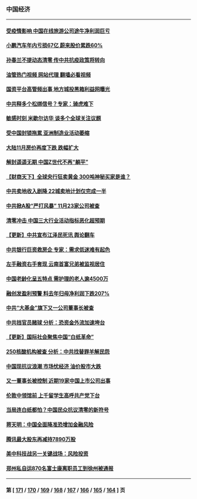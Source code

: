 ### 中国经济
---
#### [受疫情影响 中国在线旅游公司途牛净利润巨亏](../../pages/ncid283/n13876978.md?12022045) 
#### [小鹏汽车年内亏损67亿 蔚来股价累跌60%](../../pages/ncid283/n13876944.md?12022045) 
#### [孙春兰不提动态清零 传中共抗疫政策将转向](../../pages/ncid283/n13876861.md?12022045) 
#### [油管热门视频 网站代理 翻墙必看视频](http://138.2.39.72:81/youtube.html?epic-marker?12022045)
#### [国资平台高管频出事 地方城投黑箱利益网曝光](../../pages/ncid283/n13876893.md?12022045) 
#### [中共释多个松绑信号？专家：骑虎难下](../../pages/ncid283/n13876891.md?12022045) 
#### [敏感时刻 米歇尔访华 谈多个全球关注议题](../../pages/ncid283/n13876726.md?12022045) 
#### [受中国封锁拖累 亚洲制造业活动萎缩](../../pages/ncid283/n13876626.md?12022045) 
#### [大陆11月房价再度下跌 跌幅扩大](../../pages/ncid283/n13876559.md?12022045) 
#### [解封遥遥无期 中国Z世代不再“躺平”](../../pages/ncid283/n13876294.md?12022045) 
#### [【财商天下】全球央行狂卖黄金 300吨神秘买家是谁？](../../pages/ncid283/n13876296.md?12022045) 
#### [中共卖地收入剧降 22城卖地计划仅完成一半](../../pages/ncid283/n13876229.md?12022045) 
#### [中共掀A股“严打风暴” 11月23家公司被查](../../pages/ncid283/n13876203.md?12022045) 
#### [清零冲击 中国三大行业活动指标恶化超预期](../../pages/ncid283/n13876195.md?12022045) 
#### [【更新】中共宣布江泽民死讯 舆论翻车](../../pages/ncid283/n13876029.md?12022045) 
#### [中共银行巨资救房企 专家：需求低迷难有起色](../../pages/ncid283/n13875280.md?12022045) 
#### [左手融资右手套现 云南首富兄弟被监视居住](../../pages/ncid283/n13875263.md?12022045) 
#### [中国老龄化呈五特点 需护理的老人逾4500万](../../pages/ncid283/n13875255.md?12022045) 
#### [融创发盈利预警 料去年归母净利润下跌207%](../../pages/ncid283/n13875705.md?12022045) 
#### [中共“大基金”旗下又一公司董事长被查](../../pages/ncid283/n13875610.md?12022045) 
#### [中共挡官员赌球 分析：恐资金外流加速垮台](../../pages/ncid283/n13875242.md?12022045) 
#### [【更新】国际社会聚焦中国“白纸革命”](../../pages/ncid283/n13875376.md?12022045) 
#### [250核酸机构被查 分析：中共找替罪羊解民怨](../../pages/ncid283/n13875428.md?12022045) 
#### [中国现抗议浪潮 市场忧经济 油价股市大跌](../../pages/ncid283/n13874384.md?12022045) 
#### [又一董事长被控制 近期19家中国上市公司出事](../../pages/ncid283/n13874243.md?12022045) 
#### [伦敦中领馆前 上千留学生高呼共产党下台](../../pages/ncid283/n13874202.md?12022045) 
#### [当局连白纸都怕？中国民众抗议清零的新符号](../../pages/ncid283/n13874102.md?12022045) 
#### [蒋天明：中国全面降准恐增加金融风险](../../pages/ncid283/n13873868.md?12022045) 
#### [腾讯最大股东再减持7890万股](../../pages/ncid283/n13873820.md?12022045) 
#### [美中科技战另一关键战场：风险投资](../../pages/ncid283/n13873321.md?12022045) 
#### [郑州私自运870名富士康离职员工到徐州被通报](../../pages/ncid283/n13873569.md?12022045) 

---
#### 第 [ [171](./171.md?12022045) / [170](./170.md?12022045) / [169](./169.md?12022045) / [168](./168.md?12022045) / [167](./167.md?12022045) / [166](./166.md?12022045) / [165](./165.md?12022045) / [164](./164.md?12022045) ] 页
